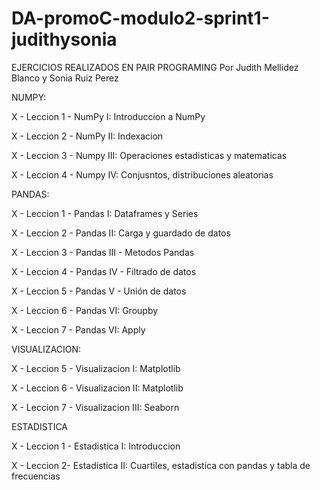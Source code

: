# DA-promoC-modulo2-sprint1-judithysonia

EJERCICIOS REALIZADOS EN PAIR PROGRAMING
Por Judith Mellidez Blanco y Sonia Ruiz Perez

NUMPY:

X - Leccion 1 - NumPy I: Introduccion a NumPy

X - Leccion 2 - NumPy II: Indexacion

X - Leccion 3 - Numpy III: Operaciones estadisticas y matematicas

X - Leccion 4 - Numpy IV: Conjusntos, distribuciones aleatorias 




PANDAS:

X - Leccion 1 - Pandas I: Dataframes y Series

X - Leccion 2 - Pandas II: Carga y guardado de datos

X - Leccion 3 - Pandas III - Metodos Pandas

X - Leccion 4 - Pandas IV - Filtrado de datos 

X - Leccion 5 - Pandas V - Unión de datos

X - Leccion 6 - Pandas VI: Groupby

X - Leccion 7 - Pandas VI: Apply




VISUALIZACION:

X - Leccion 5 - Visualizacion I: Matplotlib

X - Leccion 6 - Visualizacion II: Matplotlib

X - Leccion 7 - Visualizacion III: Seaborn




ESTADISTICA 

X - Leccion 1 - Estadistica I: Introduccion

X - Leccion  2- Estadistica II: Cuartiles, estadistica con pandas y tabla de frecuencias

